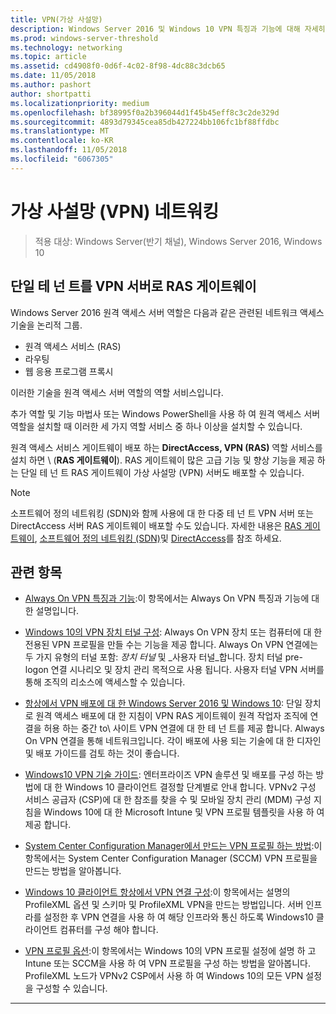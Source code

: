 ```yaml
---
title: VPN(가상 사설망)
description: Windows Server 2016 및 Windows 10 VPN 특징과 기능에 대해 자세히 알아보려면이 항목에서는 사용할 수 있습니다.
ms.prod: windows-server-threshold
ms.technology: networking
ms.topic: article
ms.assetid: cd4908f0-0d6f-4c02-8f98-4dc88c3dcb65
ms.date: 11/05/2018
ms.author: pashort
author: shortpatti
ms.localizationpriority: medium
ms.openlocfilehash: bf38995f0a2b396044d1f45b45eff8c3c2de329d
ms.sourcegitcommit: 4893d79345cea85db427224bb106fc1bf88ffdbc
ms.translationtype: MT
ms.contentlocale: ko-KR
ms.lasthandoff: 11/05/2018
ms.locfileid: "6067305"
---
```

# 가상 사설망 \(VPN\) 네트워킹

>적용 대상: Windows Server(반기 채널), Windows Server 2016, Windows 10

## 단일 테 넌 트를 VPN 서버로 RAS 게이트웨이

Windows Server 2016 원격 액세스 서버 역할은 다음과 같은 관련된 네트워크 액세스 기술을 논리적 그룹.

- 원격 액세스 서비스 (RAS)
- 라우팅
- 웹 응용 프로그램 프록시

이러한 기술을 원격 액세스 서버 역할의 역할 서비스입니다.

추가 역할 및 기능 마법사 또는 Windows PowerShell을 사용 하 여 원격 액세스 서버 역할을 설치할 때 이러한 세 가지 역할 서비스 중 하나 이상을 설치할 수 있습니다.

원격 액세스 서비스 게이트웨이 배포 하는 **DirectAccess, VPN (RAS)** 역할 서비스를 설치 하면 \ (**RAS 게이트웨이**\). RAS 게이트웨이 많은 고급 기능 및 향상 기능을 제공 하는 단일 테 넌 트 RAS 게이트웨이 가상 사설망 \(VPN\) 서버도 배포할 수 있습니다.

>[!NOTE]
>소프트웨어 정의 네트워킹 \(SDN\)와 함께 사용에 대 한 다중 테 넌 트 VPN 서버 또는 DirectAccess 서버 RAS 게이트웨이 배포할 수도 있습니다. 자세한 내용은 [RAS 게이트웨이](https://docs.microsoft.com/windows-server/remote/remote-access/ras-gateway/ras-gateway), [소프트웨어 정의 네트워킹 (SDN)](https://docs.microsoft.com/windows-server/networking/sdn/software-defined-networking)및 [DirectAccess](https://docs.microsoft.com/windows-server/remote/remote-access/directaccess/directaccess)를 참조 하세요.

## 관련 항목
- [Always On VPN 특징과 기능](vpn-map-da.md):이 항목에서는 Always On VPN 특징과 기능에 대 한 설명입니다. 

- [Windows 10의 VPN 장치 터널 구성](vpn-device-tunnel-config.md): Always On VPN 장치 또는 컴퓨터에 대 한 전용된 VPN 프로필을 만들 수는 기능을 제공 합니다. Always On VPN 연결에는 두 가지 유형의 터널 포함: _장치 터널_ 및 _사용자 터널_합니다. 장치 터널 pre-logon 연결 시나리오 및 장치 관리 목적으로 사용 됩니다. 사용자 터널 VPN 서버를 통해 조직의 리소스에 액세스할 수 있습니다.

- [항상에서 VPN 배포에 대 한 Windows Server 2016 및 Windows 10](always-on-vpn/deploy/always-on-vpn-deploy.md): 단일 장치로 원격 액세스 배포에 대 한 지침이 VPN RAS 게이트웨이 원격 작업자 조직에 연결을 허용 하는 중간 to\ 사이트 VPN 연결에 대 한 테 넌 트를 제공 합니다. Always On VPN 연결을 통해 네트워크입니다. 각이 배포에 사용 되는 기술에 대 한 디자인 및 배포 가이드를 검토 하는 것이 좋습니다.

- [Windows10 VPN 기술 가이드](https://docs.microsoft.com/windows/access-protection/vpn/vpn-guide): 엔터프라이즈 VPN 솔루션 및 배포를 구성 하는 방법에 대 한 Windows 10 클라이언트 결정할 단계별로 안내 합니다. VPNv2 구성 서비스 공급자 (CSP)에 대 한 참조를 찾을 수 및 모바일 장치 관리 (MDM) 구성 지침을 Windows 10에 대 한 Microsoft Intune 및 VPN 프로필 템플릿을 사용 하 여 제공 합니다.

- [System Center Configuration Manager에서 만드는 VPN 프로필 하는 방법](https://docs.microsoft.com/sccm/protect/deploy-use/create-vpn-profiles):이 항목에서는 System Center Configuration Manager (SCCM) VPN 프로필을 만드는 방법을 알아봅니다.

- [Windows 10 클라이언트 항상에서 VPN 연결 구성](https://docs.microsoft.com/windows-server/remote/remote-access/vpn/always-on-vpn/deploy/vpn-deploy-client-vpn-connections):이 항목에서는 설명의 ProfileXML 옵션 및 스키마 및 ProfileXML VPN을 만드는 방법입니다. 서버 인프라를 설정한 후 VPN 연결을 사용 하 여 해당 인프라와 통신 하도록 Windows10 클라이언트 컴퓨터를 구성 해야 합니다. 

- [VPN 프로필 옵션](https://docs.microsoft.com/windows/access-protection/vpn/vpn-profile-options):이 항목에서는 Windows 10의 VPN 프로필 설정에 설명 하 고 Intune 또는 SCCM을 사용 하 여 VPN 프로필을 구성 하는 방법을 알아봅니다. ProfileXML 노드가 VPNv2 CSP에서 사용 하 여 Windows 10의 모든 VPN 설정을 구성할 수 있습니다.

---